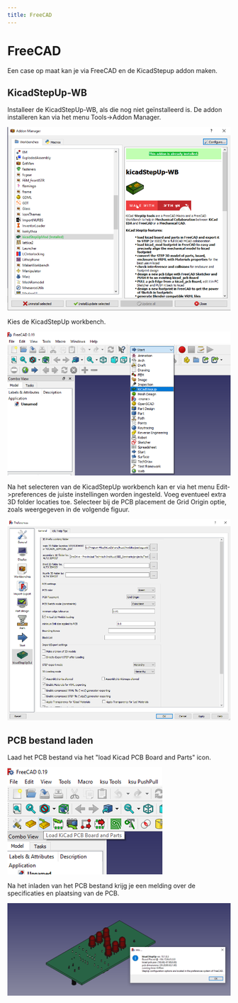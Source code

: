 ```yaml
---
title: FreeCAD
---
```


# FreeCAD

Een case op maat kan je via FreeCAD en de KicadStepup addon maken.

## KicadStepUp-WB

Installeer de KicadStepUp-WB, als die nog niet geïnstalleerd is. De addon installeren kan via het menu Tools->Addon Manager.

![Addon Manager](./assets/Addon.png)

Kies de KicadStepUp workbench.

![KicadStepUp WB](./assets/workbench.png)

Na het selecteren van de KicadStepUp workbench kan er via het menu Edit->preferences de juiste instellingen worden ingesteld. Voeg eventueel extra 3D folder locaties toe. Selecteer bij de PCB placement de Grid Origin optie, zoals weergegeven in de volgende figuur.

![KicadStepUp WB](./assets/KiCADsettings.png)

## PCB bestand laden

Laad het PCB bestand via het "load Kicad PCB Board and Parts" icon.

![Load PCB bestand](./assets/LoadKicadPCB.png)

Na het inladen van het PCB bestand krijg je een melding over de specificaties en plaatsing van de PCB.

![Load PCB bestand](./assets/Inladen.png)
